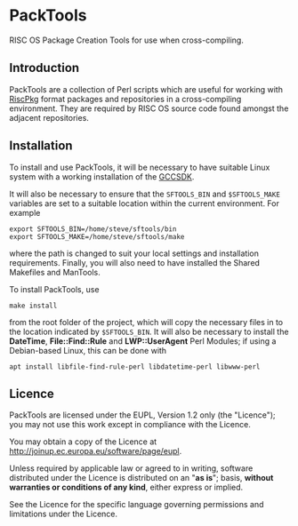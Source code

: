 PackTools
=========

RISC OS Package Creation Tools for use when cross-compiling.


Introduction
------------

PackTools are a collection of Perl scripts which are useful for working with [RiscPkg](http://www.riscpkg.org/) format packages and repositories in a cross-compiling environment. They are required by RISC OS source code found amongst the adjacent repositories.


Installation
------------

To install and use PackTools, it will be necessary to have suitable Linux system with a working installation of the [GCCSDK](http://www.riscos.info/index.php/GCCSDK).

It will also be necessary to ensure that the `SFTOOLS_BIN` and `$SFTOOLS_MAKE` variables are set to a suitable location within the current environment. For example

	export SFTOOLS_BIN=/home/steve/sftools/bin
	export SFTOOLS_MAKE=/home/steve/sftools/make

where the path is changed to suit your local settings and installation requirements. Finally, you will also need to have installed the Shared Makefiles and ManTools.

To install PackTools, use

	make install

from the root folder of the project, which will copy the necessary files in to the location indicated by `$SFTOOLS_BIN`. It will also be necessary to install the **DateTime**, **File::Find::Rule** and **LWP::UserAgent** Perl Modules; if using a Debian-based Linux, this can be done with

	apt install libfile-find-rule-perl libdatetime-perl libwww-perl


Licence
-------

PackTools are licensed under the EUPL, Version 1.2 only (the "Licence"); you may not use this work except in compliance with the Licence.

You may obtain a copy of the Licence at <http://joinup.ec.europa.eu/software/page/eupl>.

Unless required by applicable law or agreed to in writing, software distributed under the Licence is distributed on an "**as is**"; basis, **without warranties or conditions of any kind**, either express or implied.

See the Licence for the specific language governing permissions and limitations under the Licence.